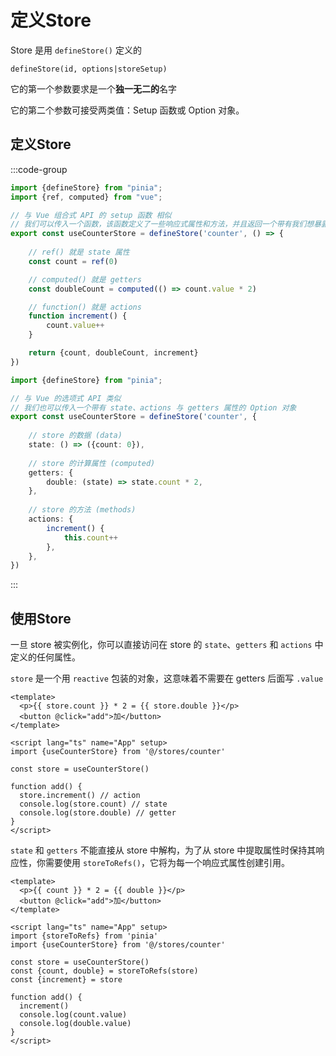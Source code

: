 # 定义Store

 Store 是用 `defineStore()` 定义的

`defineStore(id, options|storeSetup)`

它的第一个参数要求是一个**独一无二的**名字

它的第二个参数可接受两类值：Setup 函数或 Option 对象。

## 定义Store

:::code-group

```ts {8-9,11-12,14-17} [Setup函数版]
import {defineStore} from "pinia";
import {ref, computed} from "vue";

// 与 Vue 组合式 API 的 setup 函数 相似
// 我们可以传入一个函数，该函数定义了一些响应式属性和方法，并且返回一个带有我们想暴露出去的属性和方法的对象。
export const useCounterStore = defineStore('counter', () => {
  
    // ref() 就是 state 属性
    const count = ref(0)

    // computed() 就是 getters
    const doubleCount = computed(() => count.value * 2)

    // function() 就是 actions
    function increment() {
        count.value++
    }

    return {count, doubleCount, increment}
})
```

```ts {7-8,10-13,15-20} [Options对象版]
import {defineStore} from "pinia";

// 与 Vue 的选项式 API 类似
// 我们也可以传入一个带有 state、actions 与 getters 属性的 Option 对象
export const useCounterStore = defineStore('counter', {
  
    // store 的数据 (data)
    state: () => ({count: 0}),
  
    // store 的计算属性 (computed)
    getters: {
        double: (state) => state.count * 2,
    },
  
    // store 的方法 (methods)
    actions: {
        increment() {
            this.count++
        },
    },
})
```

:::



## 使用Store

一旦 store 被实例化，你可以直接访问在 store 的 `state`、`getters` 和 `actions` 中定义的任何属性。

`store` 是一个用 `reactive` 包装的对象，这意味着不需要在 getters 后面写 `.value`

```vue
<template>
  <p>{{ store.count }} * 2 = {{ store.double }}</p>
  <button @click="add">加</button>
</template>

<script lang="ts" name="App" setup>
import {useCounterStore} from '@/stores/counter'

const store = useCounterStore()

function add() {
  store.increment() // action
  console.log(store.count) // state
  console.log(store.double) // getter
}
</script>
```

`state` 和 `getters` 不能直接从 store 中解构，为了从 store 中提取属性时保持其响应性，你需要使用 `storeToRefs()`，它将为每一个响应式属性创建引用。

```vue {7,11,16-17}
<template>
  <p>{{ count }} * 2 = {{ double }}</p>
  <button @click="add">加</button>
</template>

<script lang="ts" name="App" setup>
import {storeToRefs} from 'pinia'
import {useCounterStore} from '@/stores/counter'

const store = useCounterStore()
const {count, double} = storeToRefs(store)
const {increment} = store

function add() {
  increment()
  console.log(count.value)
  console.log(double.value)
}
</script>
```

